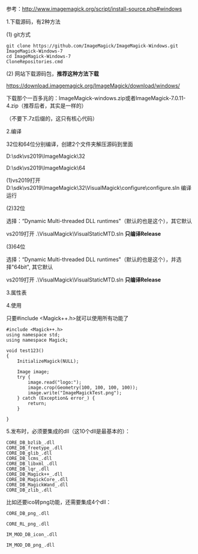 参考：http://www.imagemagick.org/script/install-source.php#windows



1.下载源码，有2种方法

(1) git方式

```
git clone https://github.com/ImageMagick/ImageMagick-Windows.git ImageMagick-Windows-7
cd ImageMagick-Windows-7
CloneRepositories.cmd
```

(2) 网站下载源码包，**推荐这种方法下载**

https://download.imagemagick.org/ImageMagick/download/windows/

下载那个一百多兆的：ImageMagick-windows.zip或者ImageMagick-7.0.11-4.zip（推荐后者，其实是一样的）

（不要下.7z后缀的，这只有核心代码）



2.编译

32位和64位分别编译，创建2个文件夹解压源码到里面

D:\sdk\vs2019\ImageMagick\32

D:\sdk\vs2019\ImageMagick\64



(1)vs2019打开D:\sdk\vs2019\ImageMagick\32\VisualMagick\configure\configure.sln 编译运行

(2)32位

选择：“Dynamic Multi-threaded DLL runtimes"（默认的也是这个），其它默认

vs2019打开 .\VisualMagick\VisualStaticMTD.sln **只编译Release**

(3)64位

选择：“Dynamic Multi-threaded DLL runtimes"（默认的也是这个），并选择"64bit", 其它默认

vs2019打开 .\VisualMagick\VisualStaticMTD.sln **只编译Release**



3.属性表



4.使用

只要#include <Magick++.h>就可以使用所有功能了

```
#include <Magick++.h>
using namespace std;
using namespace Magick;

void test123()
{
	InitializeMagick(NULL);

	Image image;
	try {
		image.read("logo:");
		image.crop(Geometry(100, 100, 100, 100));
		image.write("ImageMagickTest.png");
	} catch (Exception& error_) {
		return;
	}

}
```



5.发布时，必须要集成的dll（这10个dll是最基本的）：

```
CORE_DB_bzlib_.dll
CORE_DB_freetype_.dll
CORE_DB_glib_.dll
CORE_DB_lcms_.dll
CORE_DB_libxml_.dll
CORE_DB_lqr_.dll
CORE_DB_Magick++_.dll
CORE_DB_MagickCore_.dll
CORE_DB_MagickWand_.dll
CORE_DB_zlib_.dll
```

比如还要ico转png功能，还需要集成4个dll：

```
CORE_DB_png_.dll

CORE_RL_png_.dll

IM_MOD_DB_icon_.dll

IM_MOD_DB_png_.dll
```